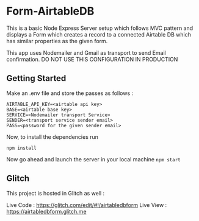 # Form-AirtableDB

This is a basic Node Express Server setup which follows MVC pattern and displays a Form which creates a record to a connected Airtable DB which has similar properties as the given form.

This app uses Nodemailer and Gmail as transport to send Email confirmation.
DO NOT USE THIS CONFIGURATION IN PRODUCTION

## Getting Started

Make an .env file and store the passes as follows :

```
AIRTABLE_API_KEY=<airtable api key>
BASE=<airtable base key>
SERVICE=<Nodemailer transport Service>
SENDER=<transport service sender email>
PASS=<password for the given sender email>

```

Now, to install the dependencies run

```npm install```

Now go ahead and launch the server in your local machine
```npm start```


## Glitch
This project is hosted in Glitch as well :

Live Code : https://glitch.com/edit/#!/airtabledbform
Live View : https://airtabledbform.glitch.me
